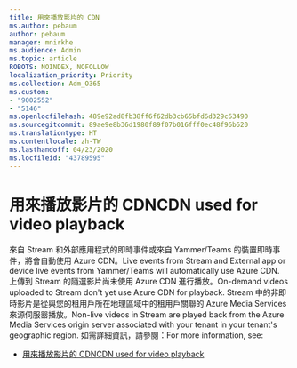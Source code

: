 ```yaml
---
title: 用來播放影片的 CDN
ms.author: pebaum
author: pebaum
manager: mnirkhe
ms.audience: Admin
ms.topic: article
ROBOTS: NOINDEX, NOFOLLOW
localization_priority: Priority
ms.collection: Adm_O365
ms.custom:
- "9002552"
- "5146"
ms.openlocfilehash: 489e92ad8fb38ff6f62db3cb65bfd6d329c63490
ms.sourcegitcommit: 89ae9e8b36d1980f89f07b016fff0ec48f96b620
ms.translationtype: HT
ms.contentlocale: zh-TW
ms.lasthandoff: 04/23/2020
ms.locfileid: "43789595"
---
```

# <a name="cdn-used-for-video-playback"></a><span data-ttu-id="b3532-102">用來播放影片的 CDN</span><span class="sxs-lookup"><span data-stu-id="b3532-102">CDN used for video playback</span></span>

<span data-ttu-id="b3532-103">來自 Stream 和外部應用程式的即時事件或來自 Yammer/Teams 的裝置即時事件，將會自動使用 Azure CDN。</span><span class="sxs-lookup"><span data-stu-id="b3532-103">Live events from Stream and External app or device live events from Yammer/Teams will automatically use Azure CDN.</span></span> <span data-ttu-id="b3532-104">上傳到 Stream 的隨選影片尚未使用 Azure CDN 進行播放。</span><span class="sxs-lookup"><span data-stu-id="b3532-104">On-demand videos uploaded to Stream don't yet use Azure CDN for playback.</span></span> <span data-ttu-id="b3532-105">Stream 中的非即時影片是從與您的租用戶所在地理區域中的租用戶關聯的 Azure Media Services 來源伺服器播放。</span><span class="sxs-lookup"><span data-stu-id="b3532-105">Non-live videos in Stream are played back from the Azure Media Services origin server associated with your tenant in your tenant's geographic region.</span></span> <span data-ttu-id="b3532-106">如需詳細資訊，請參閱：</span><span class="sxs-lookup"><span data-stu-id="b3532-106">For more information, see:</span></span>

- [<span data-ttu-id="b3532-107">用來播放影片的 CDN</span><span class="sxs-lookup"><span data-stu-id="b3532-107">CDN used for video playback</span></span>](https://docs.microsoft.com/zh-TW/stream/network-overview#cdn-used-for-video-playback)
